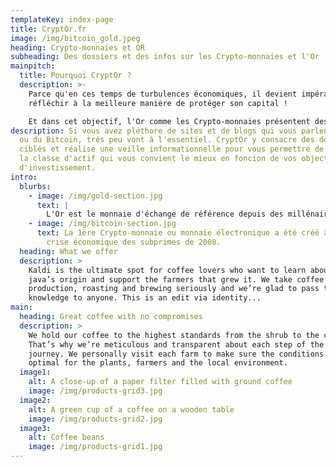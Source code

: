 ```yaml
---
templateKey: index-page
title: CryptOr.fr
image: /img/bitcoin_gold.jpeg
heading: Crypto-monnaies et OR
subheading: Des dossiers et des infos sur les Crypto-monnaies et l'Or
mainpitch:
  title: Pourquoi CryptOr ?
  description: >-
    Parce qu'en ces temps de turbulences économiques, il devient impératif de
    réfléchir à la meilleure manière de protéger son capital !

    Et dans cet objectif, l'Or comme les Crypto-monnaies présentent des caractéristiques très intéressantes
description: Si vous avez pléthore de sites et de blogs qui vous parlent de l'Or
  ou du Bitcoin, très peu vont à l'essentiel. CryptOr y consacre des dossiers
  ciblés et réalise une veille informationnelle pour vous permettre de décider
  la classe d'actif qui vous convient le mieux en foncion de vos objectifs
  d'investissement.
intro:
  blurbs:
    - image: /img/gold-section.jpg
      text: |
        L'Or est le monnaie d'échange de référence depuis des millénaires.
    - image: /img/bitcoin-section.jpg
      text: La 1ère Crypto-monnaie ou monnaie électronique a été créé à la suite de la
        crise économique des subprimes de 2008.
  heading: What we offer
  description: >
    Kaldi is the ultimate spot for coffee lovers who want to learn about their
    java’s origin and support the farmers that grew it. We take coffee
    production, roasting and brewing seriously and we’re glad to pass that
    knowledge to anyone. This is an edit via identity...
main:
  heading: Great coffee with no compromises
  description: >
    We hold our coffee to the highest standards from the shrub to the cup.
    That’s why we’re meticulous and transparent about each step of the coffee’s
    journey. We personally visit each farm to make sure the conditions are
    optimal for the plants, farmers and the local environment.
  image1:
    alt: A close-up of a paper filter filled with ground coffee
    image: /img/products-grid3.jpg
  image2:
    alt: A green cup of a coffee on a wooden table
    image: /img/products-grid2.jpg
  image3:
    alt: Coffee beans
    image: /img/products-grid1.jpg
---
```


